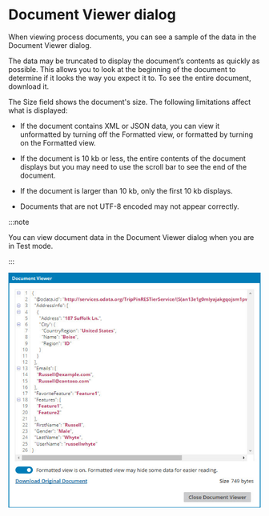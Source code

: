 # Document Viewer dialog 

<head>
  <meta name="guidename" content="Integration"/>
  <meta name="context" content="GUID-1608e882-c5c6-4df5-a218-96e17e34e3f4"/>
</head>


When viewing process documents, you can see a sample of the data in the Document Viewer dialog.

The data may be truncated to display the document’s contents as quickly as possible. This allows you to look at the beginning of the document to determine if it looks the way you expect it to. To see the entire document, download it.

The Size field shows the document's size. The following limitations affect what is displayed:

-   If the document contains XML or JSON data, you can view it unformatted by turning off the Formatted view, or formatted by turning on the Formatted view.
-   If the document is 10 kb or less, the entire contents of the document displays but you may need to use the scroll bar to see the end of the document.

-   If the document is larger than 10 kb, only the first 10 kb displays.

-   Documents that are not UTF-8 encoded may not appear correctly.

:::note

You can view document data in the Document Viewer dialog when you are in Test mode.

:::

![Document Viewer](../Images/manage-db-document-viewer_8e199dcf-2e8a-4082-a790-fbcb8e7b0de9.jpg)